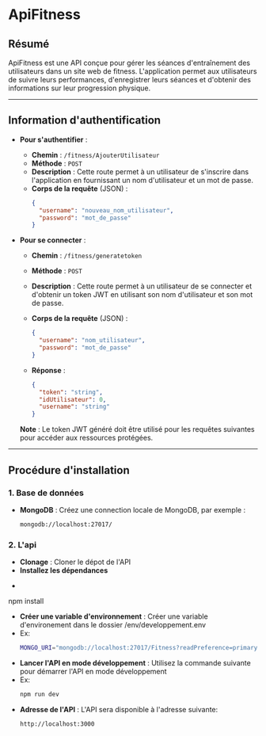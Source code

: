 # ApiFitness

## Résumé
ApiFitness est une API conçue pour gérer les séances d'entraînement des utilisateurs dans un site web de fitness. L'application permet aux utilisateurs de suivre leurs performances, d'enregistrer leurs séances et d'obtenir des informations sur leur progression physique.

---

## Information d'authentification

- **Pour s'authentifier** :
  - **Chemin** : `/fitness/AjouterUtilisateur`
  - **Méthode** : `POST`
  - **Description** : Cette route permet à un utilisateur de s'inscrire dans l'application en fournissant un nom d'utilisateur et un mot de passe.
  - **Corps de la requête** (JSON) :
    ```json
    {
      "username": "nouveau_nom_utilisateur",
      "password": "mot_de_passe"
    }
    ```

- **Pour se connecter** :
  - **Chemin** : `/fitness/generatetoken`
  - **Méthode** : `POST`
  - **Description** : Cette route permet à un utilisateur de se connecter et d'obtenir un token JWT en utilisant son nom d'utilisateur et son mot de passe.
  - **Corps de la requête** (JSON) :
    ```json
    {
      "username": "nom_utilisateur",
      "password": "mot_de_passe"
    }
    ```

  - **Réponse** :
    ```json
    {
      "token": "string",
      "idUtilisateur": 0,
      "username": "string"
    }
    ```

  **Note** : Le token JWT généré doit être utilisé pour les requêtes suivantes pour accéder aux ressources protégées.

---

## Procédure d'installation

### 1. Base de données
- **MongoDB** : Créez une connection locale de MongoDB, par exemple :
  ```bash
  mongodb://localhost:27017/

### 2. L'api
- **Clonage** : Cloner le dépot de l'API
- **Installez les dépendances**
-   ```bash
  npm install
- **Créer une variable d'environnement** : Créer une variable d'environement dans le dossier /env/developpement.env
- Ex:
  ```bash
  MONGO_URI="mongodb://localhost:27017/Fitness?readPreference=primary&ssl=false"
- **Lancer l'API en mode développement** : Utilisez la commande suivante pour démarrer l'API en mode développement
- Ex:
  ```bash
  npm run dev
- **Adresse de l'API** : L'API sera disponible à l'adresse suivante:
  ```bash
  http://localhost:3000

  


  

